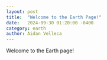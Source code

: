 ```yaml
---
layout: post
title:  "Welcome to the Earth Page!"
date:   2024-09-30 01:20:00 -0400
category: earth
author: Aidan Velleca
---
```

Welcome to the Earth page! 